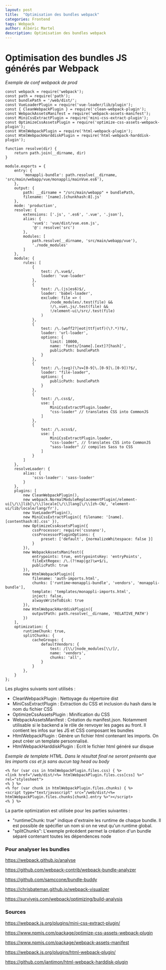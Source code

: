 ```yaml
---
layout: post
title:  "Optimisation des bundles webpack"
categories: Frontend
tags: Webpack
author: Albéric Martel
description: Optimisation des bundles webpack
---
```


# Optimisation des bundles JS générés par Webpack

_Exemple de conf webpack de prod_

    const webpack = require('webpack');
    const path = require('path');
    const bundlePath = '/web/dist/';
    const VueLoaderPlugin = require('vue-loader/lib/plugin');
    const { CleanWebpackPlugin } = require('clean-webpack-plugin');
    const WebpackAssetsManifest = require('webpack-assets-manifest');
    const MiniCssExtractPlugin = require('mini-css-extract-plugin');
    const OptimizeCssAssetsPlugin = require('optimize-css-assets-webpack-plugin');
    const HtmlWebpackPlugin = require('html-webpack-plugin');
    const HtmlWebpackHarddiskPlugin = require('html-webpack-harddisk-plugin');
    
    function resolve(dir) {
        return path.join(__dirname, dir)
    }
    
    module.exports = {
        entry: {
            'monappli-bundle': path.resolve(__dirname, 'src/main/webapp/vue/monappli/mainVue.es6'),
        },
        output: {
            path: __dirname + "/src/main/webapp" + bundlePath,
            filename: '[name].[chunkhash:8].js'
        },
        mode: 'production',
        resolve: {
            extensions: ['.js', '.es6', '.vue', '.json'],
            alias: {
                'vue$': 'vue/dist/vue.esm.js',
                '@': resolve('src')
            },
            modules: [
                path.resolve(__dirname, 'src/main/webapp/vue'),
                './node_modules'
            ]
        },
        module: {
            rules: [
                {
                    test: /\.vue$/,
                    loader: 'vue-loader'
                },
                {
                    test: /\.(js|es6)$/,
                    loader: 'babel-loader',
                    exclude: file => (
                        /node_modules/.test(file) &&
                        !/\.vue\.js/.test(file) &&
                        !/element-ui\/src/.test(file)
                    )
                },
                {
                    test: /\.(woff2?|eot|ttf|otf)(\?.*)?$/,
                    loader: 'url-loader',
                    options: {
                        limit: 10000,
                        name: 'fonts/[name].[ext]?[hash]',
                        publicPath: bundlePath
                    }
                },
                {
                    test: /\.(svg)(\?v=[0-9]\.[0-9]\.[0-9])?$/,
                    loader: "file-loader",
                    options: {
                        publicPath: bundlePath
                    }
                },
                {
                    test: /\.css$/,
                    use: [
                        MiniCssExtractPlugin.loader,
                        "css-loader" // translates CSS into CommonJS
                    ]
                },
                {
                    test: /\.scss$/,
                    use: [
                        MiniCssExtractPlugin.loader,
                        "css-loader", // translates CSS into CommonJS
                        "sass-loader" // compiles Sass to CSS
                    ]
                }
            ]
        },
        resolveLoader: {
            alias: {
                'scss-loader': 'sass-loader'
            }
        },
        plugins: [
            new CleanWebpackPlugin(),
            new webpack.NormalModuleReplacementPlugin(/element-ui[\/\\]lib[\/\\]locale[\/\\]lang[\/\\]zh-CN/, 'element-ui/lib/locale/lang/fr'),
            new VueLoaderPlugin(),
            new MiniCssExtractPlugin({ filename: '[name].[contenthash:8].css' }),
            new OptimizeCssAssetsPlugin({
                cssProcessor: require('cssnano'),
                cssProcessorPluginOptions: {
                    preset: ['default', {normalizeWhitespace: false }]
                }
            }),
            new WebpackAssetsManifest({
                entrypoints: true, entrypointsKey: 'entryPoints',
                fileExtRegex: /\.(?!map|gz)\w+$/i,
                publicPath: true
            }),
            new HtmlWebpackPlugin({
                filename: 'auth-imports.html',
                chunks: ['runtime~monappli-bundle', 'vendors', 'monappli-bundle'],
                template: 'templates/monappli-imports.html',
                inject: false,
                alwaysWriteToDisk: true
            }),
            new HtmlWebpackHarddiskPlugin({
                outputPath: path.resolve(__dirname, 'RELATIVE_PATH')
            })
        ],
        optimization: {
            runtimeChunk: true,
            splitChunks: {
                cacheGroups: {
                    defaultVendors: {
                        test: /[\\/]node_modules[\\/]/,
                        name: 'vendors',
                        chunks: 'all',
                    }
                }
            },
        }
    };
    
Les plugins suivants sont utilisés :

- CleanWebpackPlugin : Nettoyage du répertoire dist
- MiniCssExtractPlugin : Extraction du CSS et inclusion du hash dans le nom du fichier CSS
- OptimizeCssAssetsPlugin : Minification du CSS
- WebpackAssetsManifest : Création du manifest.json. Notamment utilisable si le backend a le rôle de renvoyer les pages au front.
Il contient les infos sur les JS et CSS composant les bundles
- HtmlWebpackPlugin : Génère un fichier html contenant les imports. On peut créer un template personnalisé.
- HtmlWebpackHarddiskPlugin : Ecrit le fichier html généré sur disque

_Exemple de template HTML. Dans le résultat final ne seront présents que les imports css et js sans aucun tag head ou body_

    <% for (var css in htmlWebpackPlugin.files.css) { %>
    <link href="/web/dist/<%= htmlWebpackPlugin.files.css[css] %>" rel="stylesheet">
    <% } %>
    <% for (var chunk in htmlWebpackPlugin.files.chunks) { %>
    <script type="text/javascript" src="/web/dist/<%= htmlWebpackPlugin.files.chunks[chunk].entry %>"></script>
    <% } %>

La partie optimization est utilisée pour les parties suivantes :

- "runtimeChunk: true" indique d'extraire les runtime de chaque bundle. Il est possible de spécifier un nom si on ne veut qu'un runtime global.
- "splitChunks": L'exemple  précédent permet la création d'un bundle séparé contenant toutes les dépendences node

### Pour analyser les bundles

https://webpack.github.io/analyse

https://github.com/webpack-contrib/webpack-bundle-analyzer

https://github.com/samccone/bundle-buddy

https://chrisbateman.github.io/webpack-visualizer

https://survivejs.com/webpack/optimizing/build-analysis

### Sources

https://webpack.js.org/plugins/mini-css-extract-plugin/

https://www.npmjs.com/package/optimize-css-assets-webpack-plugin

https://www.npmjs.com/package/webpack-assets-manifest

https://webpack.js.org/plugins/html-webpack-plugin/

https://github.com/jantimon/html-webpack-harddisk-plugin

  